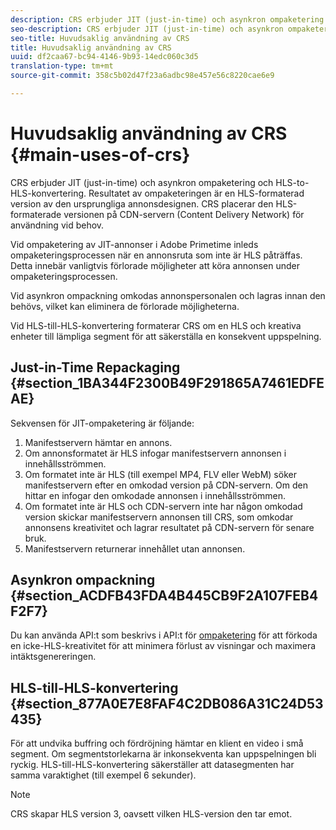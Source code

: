 ```yaml
---
description: CRS erbjuder JIT (just-in-time) och asynkron ompaketering och HLS-to-HLS-konvertering. Resultatet av ompaketeringen är en HLS-formaterad version av den ursprungliga annonsdesignen. CRS placerar den HLS-formaterade versionen på CDN-servern (Content Delivery Network) för användning vid behov.
seo-description: CRS erbjuder JIT (just-in-time) och asynkron ompaketering och HLS-to-HLS-konvertering. Resultatet av ompaketeringen är en HLS-formaterad version av den ursprungliga annonsdesignen. CRS placerar den HLS-formaterade versionen på CDN-servern (Content Delivery Network) för användning vid behov.
seo-title: Huvudsaklig användning av CRS
title: Huvudsaklig användning av CRS
uuid: df2caa67-bc94-4146-9b93-14edc060c3d5
translation-type: tm+mt
source-git-commit: 358c5b02d47f23a6adbc98e457e56c8220cae6e9

---
```



# Huvudsaklig användning av CRS {#main-uses-of-crs}

CRS erbjuder JIT (just-in-time) och asynkron ompaketering och HLS-to-HLS-konvertering. Resultatet av ompaketeringen är en HLS-formaterad version av den ursprungliga annonsdesignen. CRS placerar den HLS-formaterade versionen på CDN-servern (Content Delivery Network) för användning vid behov.

Vid ompaketering av JIT-annonser i Adobe Primetime inleds ompaketeringsprocessen när en annonsruta som inte är HLS påträffas. Detta innebär vanligtvis förlorade möjligheter att köra annonsen under ompaketeringsprocessen.

Vid asynkron ompackning omkodas annonspersonalen och lagras innan den behövs, vilket kan eliminera de förlorade möjligheterna.

Vid HLS-till-HLS-konvertering formaterar CRS om en HLS och kreativa enheter till lämpliga segment för att säkerställa en konsekvent uppspelning.

## Just-in-Time Repackaging {#section_1BA344F2300B49F291865A7461EDFEAE}

Sekvensen för JIT-ompaketering är följande:

1. Manifestservern hämtar en annons.
1. Om annonsformatet är HLS infogar manifestservern annonsen i innehållsströmmen.
1. Om formatet inte är HLS (till exempel MP4, FLV eller WebM) söker manifestservern efter en omkodad version på CDN-servern. Om den hittar en infogar den omkodade annonsen i innehållsströmmen.
1. Om formatet inte är HLS och CDN-servern inte har någon omkodad version skickar manifestservern annonsen till CRS, som omkodar annonsens kreativitet och lagrar resultatet på CDN-servern för senare bruk.
1. Manifestservern returnerar innehållet utan annonsen.

## Asynkron ompackning {#section_ACDFB43FDA4B445CB9F2A107FEB4F2F7}

Du kan använda API:t som beskrivs i API:t för [ompaketering](../creative-repackaging-service/api-repackage.md) för att förkoda en icke-HLS-kreativitet för att minimera förlust av visningar och maximera intäktsgenereringen.

## HLS-till-HLS-konvertering {#section_877A0E7E8FAF4C2DB086A31C24D53435}

För att undvika buffring och fördröjning hämtar en klient en video i små segment. Om segmentstorlekarna är inkonsekventa kan uppspelningen bli ryckig. HLS-till-HLS-konvertering säkerställer att datasegmenten har samma varaktighet (till exempel 6 sekunder).

>[!NOTE]
>
>CRS skapar HLS version 3, oavsett vilken HLS-version den tar emot.